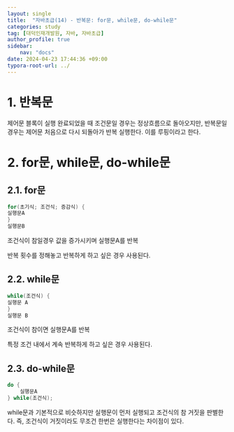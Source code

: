 ```yaml
---
layout: single
title:  "자바초급(14) - 반복문: for문, while문, do-while문"
categories: study
tag: [대덕인재개발원, 자바, 자바초급]
author_profile: true
sidebar:
    nav: "docs"
date: 2024-04-23 17:44:36 +09:00
typora-root-url: ../
---
```




# 1. 반복문

제어문 블록이 실행 완료되었을 때 조건문일 경우는 정상흐름으로 돌아오지만, 반복문일 경우는 제어문 처음으로 다시 되돌아가 반복 실행한다. 이를 루핑이라고 한다.



# 2. for문, while문, do-while문

### 

## 2.1. for문 

```java
for(초기식; 조건식; 증감식) {
실행문A
}
실행문B
```

조건식이 참일경우 값을 증가시키며 실행문A를 반복

반복 횟수를 정해놓고 반복하게 하고 싶은 경우 사용된다.



## 2.2. while문

```java
while(조건식) {
실행문 A
}
실행문 B
```

조건식이 참이면 실행문A를 반복

특정 조건 내에서 계속 반복하게 하고 싶은 경우 사용된다.



## 2.3. do-while문

```java
do {
    실행문A
} while(조건식);

```

while문과 기본적으로 비슷하지만 실행문이 먼저 실행되고 조건식의 참 거짓을 판별한다. 즉, 조건식이 거짓이라도 무조건 한번은 실행한다는 차이점이 있다.

